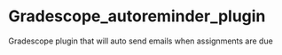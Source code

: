 # Gradescope_autoreminder_plugin
Gradescope plugin that will auto send emails when assignments are due
